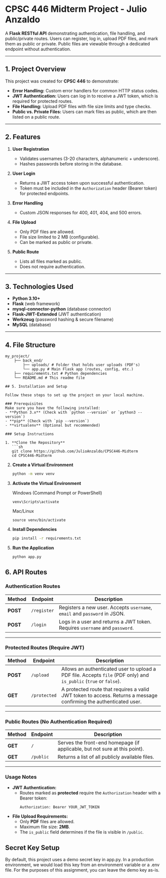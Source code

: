 # CPSC 446 Midterm Project - Julio Anzaldo

A **Flask RESTful API** demonstrating authentication, file handling, and public/private routes. Users can register, log in, upload PDF files, and mark them as public or private. Public files are viewable through a dedicated endpoint without authentication.

---

## 1. Project Overview

This project was created for **CPSC 446** to demonstrate:
- **Error Handling:** Custom error handlers for common HTTP status codes.  
- **JWT Authentication:** Users can log in to receive a JWT token, which is required for protected routes.  
- **File Handling:** Upload PDF files with file size limits and type checks.  
- **Public vs. Private Files:** Users can mark files as public, which are then listed on a public route.

---

## 2. Features

1. **User Registration**  
   - Validates usernames (3-20 characters, alphanumeric + underscore).  
   - Hashes passwords before storing in the database.

2. **User Login**  
   - Returns a JWT access token upon successful authentication.  
   - Token must be included in the `Authorization` header (Bearer token) for protected endpoints.

3. **Error Handling**  
   - Custom JSON responses for 400, 401, 404, and 500 errors.

4. **File Upload**  
   - Only PDF files are allowed.  
   - File size limited to 2 MB (configurable).  
   - Can be marked as public or private.

5. **Public Route**  
   - Lists all files marked as public.  
   - Does not require authentication.

---

## 3. Technologies Used

- **Python 3.10+**  
- **Flask** (web framework)  
- **mysql-connector-python** (database connector)  
- **Flask-JWT-Extended** (JWT authentication)  
- **Werkzeug** (password hashing & secure filename)  
- **MySQL** (database)

---

## 4. File Structure

```
my_project/ 
    ├── back_end/
        ├── uploads/ # Folder that holds user uploads (PDF's)
        └── app.py # Main Flask app (routes, config, etc.) 
    ├── requirements.txt # Python dependencies
    └── README.md # This readme file 

## 5. Installation and Setup

Follow these steps to set up the project on your local machine.

### Prerequisites
Make sure you have the following installed:
- **Python 3.x** (Check with `python --version` or `python3 --version`)
- **pip** (Check with `pip --version`)
- **virtualenv** (Optional but recommended)

### Setup Instructions

1. **Clone the Repository**
   ```sh
   git clone https://github.com/JulioAnzaldo/CPSC446-Midterm
   cd CPSC446-Midterm
   ```
2. **Create a Virtual Environment**
   ```sh
   python -m venv venv
   ```
3. **Activate the Virtual Environment**
   
      Windows (Command Prompt or PowerShell)
      ```
      venv\Scripts\activate
      ```
      
      Mac/Linux
      ```
      source venv/bin/activate
      ```

5. **Install Dependencies**
   ```sh
   pip install -r requirements.txt
   ```

6. **Run the Application**
   ```sh
   python app.py
   ```

## 6. API Routes

### **Authentication Routes**
| Method | Endpoint       | Description |
|--------|--------------|-------------|
| **POST** | `/register` | Registers a new user. Accepts `username`, `email` and `password` in JSON. |
| **POST** | `/login` | Logs in a user and returns a JWT token. Requires `username` and `password`. |

---

### **Protected Routes (Require JWT)**
| Method | Endpoint       | Description |
|--------|--------------|-------------|
| **POST** | `/upload` | Allows an authenticated user to upload a PDF file. Accepts `file` (PDF only) and `is_public` (`true` or `false`). |
| **GET** | `/protected` | A protected route that requires a valid JWT token to access. Returns a message confirming the authenticated user. |

---

### **Public Routes (No Authentication Required)**
| Method | Endpoint       | Description |
|--------|--------------|-------------|
| **GET** | `/` | Serves the front-end homepage (if applicable, but not sure at this point). |
| **GET** | `/public` | Returns a list of all publicly available files. |

---

### **Usage Notes**
- **JWT Authentication:**  
  - Routes marked as **protected** require the `Authorization` header with a Bearer token:  
    ```
    Authorization: Bearer YOUR_JWT_TOKEN
    ```
- **File Upload Requirements:**  
  - Only **PDF** files are allowed.
  - Maximum file size: **2MB**.
  - The `is_public` field determines if the file is visible in `/public`.

## Secret Key Setup
By default, this project uses a demo secret key in app.py. In a production environment, we would load this key from an environment variable or a .env file. For the purposes of this assignment, you can leave the demo key as-is.
